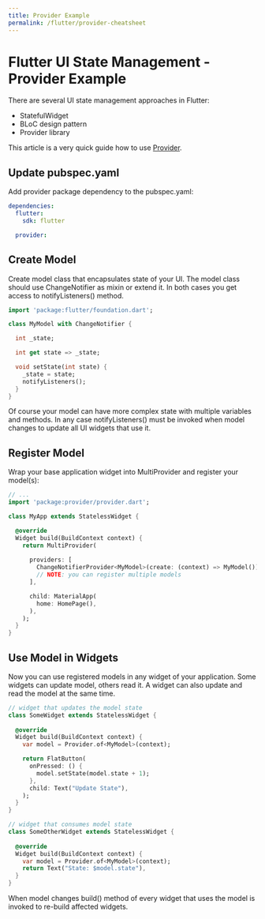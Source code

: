 ```yaml
---
title: Provider Example
permalink: /flutter/provider-cheatsheet
---
```

# Flutter UI State Management - Provider Example

There are several UI state management approaches in Flutter:

 - StatefulWidget
 - BLoC design pattern
 - Provider library

This article is a very quick guide how to use [Provider](https://pub.dev/packages/provider).

## Update pubspec.yaml

Add provider package dependency to the pubspec.yaml:

```yaml
dependencies:
  flutter:
    sdk: flutter

  provider:
```

## Create Model

Create model class that encapsulates state of your UI. The model class should use ChangeNotifier as mixin or extend it. In both cases you get access to notifyListeners() method.

```dart
import 'package:flutter/foundation.dart';

class MyModel with ChangeNotifier {

  int _state;

  int get state => _state;

  void setState(int state) {
    _state = state;
    notifyListeners();
  }
}
```

Of course your model can have more complex state with multiple variables and methods. In any case notifyListeners() must be invoked when model changes to update all UI widgets that use it.

## Register Model

Wrap your base application widget into MultiProvider and register your model(s):

```dart
// ...
import 'package:provider/provider.dart';

class MyApp extends StatelessWidget {

  @override
  Widget build(BuildContext context) {
    return MultiProvider(
      
      providers: [
        ChangeNotifierProvider<MyModel>(create: (context) => MyModel()),
        // NOTE: you can register multiple models
      ],

      child: MaterialApp(
        home: HomePage(),
      ),
    );
  }
}
```

## Use Model in Widgets

Now you can use registered models in any widget of your application. Some widgets can update model, others read it. A widget can also update and read the model at the same time.

```dart
// widget that updates the model state
class SomeWidget extends StatelessWidget {
  
  @override
  Widget build(BuildContext context) {
    var model = Provider.of<MyModel>(context);

    return FlatButton(
      onPressed: () {
        model.setState(model.state + 1);
      },
      child: Text("Update State"),
    );
  }
}

// widget that consumes model state
class SomeOtherWidget extends StatelessWidget {
  
  @override
  Widget build(BuildContext context) {
    var model = Provider.of<MyModel>(context);
    return Text("State: $model.state"),
  }
}
```

When model changes build() method of every widget that uses the model is invoked to re-build affected widgets. 
